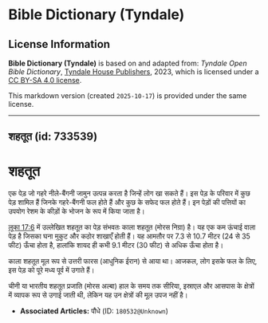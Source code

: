 # Bible Dictionary (Tyndale)

## License Information

**Bible Dictionary (Tyndale)** is based on and adapted from: _Tyndale Open Bible Dictionary_, [Tyndale House Publishers](https://tyndaleopenresources.com/), 2023, which is licensed under a [CC BY-SA 4.0 license](https://creativecommons.org/licenses/by-sa/4.0/legalcode.en).

This markdown version (created `2025-10-17`) is provided under the same license.



--------------------------------

## शहतूत (id: 733539)

शहतूत
=====

एक पेड़ जो गहरे नीले\-बैंगनी जामुन उत्पन्न करता है जिन्हें लोग खा सकते हैं। इस पेड़ के परिवार में कुछ पेड़ शामिल हैं जिनके गहरे\-बैंगनी फल होते हैं और कुछ के सफेद फल होते हैं। इन पेड़ों की पत्तियों का उपयोग रेशम के कीड़ों के भोजन के रूप में किया जाता है।

[लूका 17:6](https://ref.ly/Luke17:6) में उल्लेखित शहतूत का पेड़ संभवतः काला शहतूत (मोरस निग्रा) है। यह एक कम ऊंचाई वाला पेड़ है जिसका घना मुकुट और कठोर शाखाएँ होती हैं। यह आमतौर पर 7\.3 से 10\.7 मीटर (24 से 35 फीट) ऊँचा होता है, हालांकि शायद ही कभी 9\.1 मीटर (30 फीट) से अधिक ऊँचा होता है।

काला शहतूत मूल रूप से उत्तरी फारस (आधुनिक ईरान) से आया था। आजकल, लोग इसके फल के लिए, इस पेड़ को पूरे मध्य पूर्व में उगाते हैं।

चीनी या भारतीय शहतूत प्रजाति (मोरस अल्बा) हाल के समय तक सीरिया, इस्राएल और आसपास के क्षेत्रों में व्यापक रूप से उगाई जाती थी, लेकिन यह उन क्षेत्रों की मूल उपज नहीं है।

* **Associated Articles:** पौधे (ID: `180532@Unknown`)

